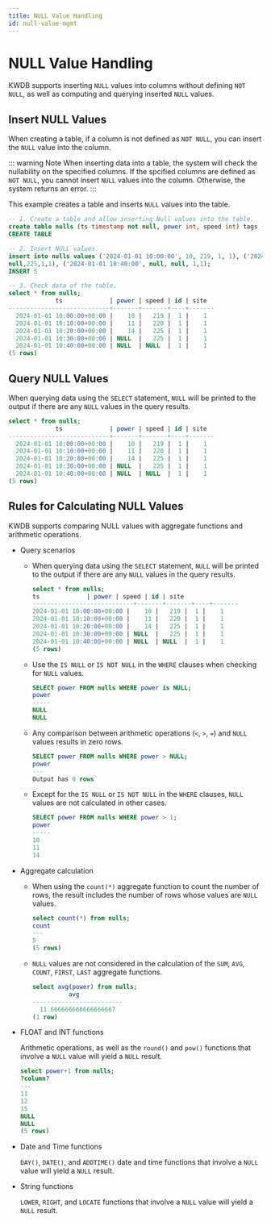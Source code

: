 ```yaml
---
title: NULL Value Handling
id: null-value-mgmt 
---
```


# NULL Value Handling

KWDB supports inserting `NULL` values into columns without defining `NOT NULL`, as well as computing and querying inserted `NULL` values.

## Insert NULL Values

When creating a table, if a column is not defined as `NOT NULL`, you can insert the `NULL` value into the column.

::: warning Note
When inserting data into a table, the system will check the nullability on the specified columns. If the spcified columns are defined as `NOT NULL`, you cannot insert `NULL` values into the column. Otherwise, the system returns an error.
:::

This example creates a table and inserts `NULL` values into the table.

```sql
-- 1. Create a table and allow inserting Null values into the table.
create table nulls (ts timestamp not null, power int, speed int) tags (id int not null, site int) primary tags (id);
CREATE TABLE

-- 2. Insert NULL values.
insert into nulls values ('2024-01-01 10:00:00', 10, 219, 1, 1), ('2024-01-01 10:10:00', 11, 220, 1,1), ('2024-01-01 10:20:00', 14, 225, 1,1), ('2024-01-01 10:30:00',
null,225,1,1), ('2024-01-01 10:40:00', null, null, 1,1);
INSERT 5

-- 3. Check data of the table.
select * from nulls;
             ts             | power | speed | id | site
----------------------------+-------+-------+----+-------
  2024-01-01 10:00:00+00:00 |    10 |   219 |  1 |    1
  2024-01-01 10:10:00+00:00 |    11 |   220 |  1 |    1
  2024-01-01 10:20:00+00:00 |    14 |   225 |  1 |    1
  2024-01-01 10:30:00+00:00 | NULL  |   225 |  1 |    1
  2024-01-01 10:40:00+00:00 | NULL  | NULL  |  1 |    1
(5 rows)
```

## Query NULL Values

When querying data using the `SELECT` statement, `NULL` will be printed to the output if there are any `NULL` values in the query results.

```sql
select * from nulls;
             ts             | power | speed | id | site
----------------------------+-------+-------+----+-------
  2024-01-01 10:00:00+00:00 |    10 |   219 |  1 |    1
  2024-01-01 10:10:00+00:00 |    11 |   220 |  1 |    1
  2024-01-01 10:20:00+00:00 |    14 |   225 |  1 |    1
  2024-01-01 10:30:00+00:00 | NULL  |   225 |  1 |    1
  2024-01-01 10:40:00+00:00 | NULL  | NULL  |  1 |    1
(5 rows)
```

## Rules for Calculating NULL Values

KWDB supports comparing NULL values with aggregate functions and arithmetic operations.

- Query scenarios

    - When querying data using the `SELECT` statement, `NULL` will be printed to the output if there are any `NULL` values in the query results.

        ```sql
        select * from nulls;
        ts             | power | speed | id | site
        ----------------------------+-------+-------+----+-------
        2024-01-01 10:00:00+00:00 |    10 |   219 |  1 |    1
        2024-01-01 10:10:00+00:00 |    11 |   220 |  1 |    1
        2024-01-01 10:20:00+00:00 |    14 |   225 |  1 |    1
        2024-01-01 10:30:00+00:00 | NULL  |   225 |  1 |    1
        2024-01-01 10:40:00+00:00 | NULL  | NULL  |  1 |    1
        (5 rows)
        ```

    - Use the `IS NULL` or `IS NOT NULL` in the `WHERE` clauses when checking for `NULL` values.

        ```sql
        SELECT power FROM nulls WHERE power is NULL;
        power
        -----
        NULL
        NULL
        ```

    - Any comparison between arithmetic operations (`<`, `>`, `=`) and `NULL` values results in zero rows.

        ```sql
        SELECT power FROM nulls WHERE power > NULL;
        power
        ---
        Output has 0 rows
        ```

    - Except for the `IS NULL` or `IS NOT NULL` in the `WHERE` clauses, `NULL` values are not calculated in other cases.

        ```sql
        SELECT power FROM nulls WHERE power > 1;
        power
        -----
        10
        11
        14
        ```

- Aggregate calculation

    - When using the `count(*)` aggregate function to count the number of rows, the result includes the number of rows whose values are `NULL` values.

        ```sql
        select count(*) from nulls;
        count
        ---
        5
        (5 rows)
        ```

    - `NULL` values are not considered in the calculation of the `SUM`, `AVG`, `COUNT`, `FIRST`, `LAST` aggregate functions.

        ```sql
        select avg(power) from nulls;
                  avg
        -------------------------
          11.666666666666666667
        (1 row)
        ```

- FLOAT and INT functions

    Arithmetic operations, as well as the `round()` and `pow()` functions that involve a `NULL` value will yield a `NULL` result.

    ```sql
    select power+1 from nulls;
    ?column?
    ---
    11
    12
    15
    NULL
    NULL
    (5 rows)
    ```

- Date and Time functions

    `DAY()`, `DATE()`, and `ADDTIME()` date and time functions that involve a `NULL` value will yield a `NULL` result.

- String functions

    `LOWER`, `RIGHT`, and `LOCATE` functions that involve a `NULL` value will yield a `NULL` result.
